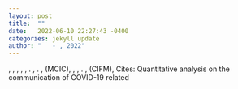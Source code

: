 ```yaml
---
layout: post
title:  ""
date:   2022-06-10 22:27:43 -0400
categories: jekyll update
author: "   - , 2022"
---
```

, , , , , . , . , (MCIC), , , . , (CIFM),   Cites: Quantitative analysis on the communication of COVID-19 related